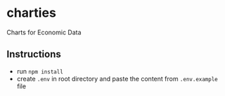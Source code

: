 # charties

Charts for Economic Data

## Instructions

- run `npm install`
- create `.env` in root directory and paste the content from `.env.example` file
